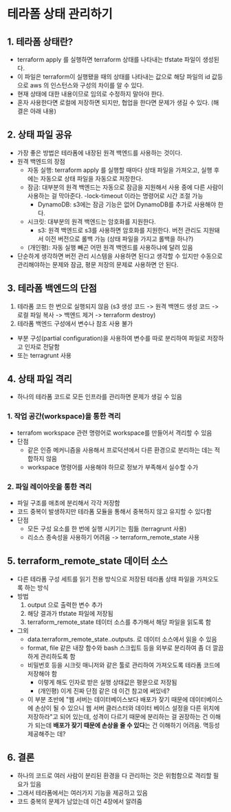 # 테라폼 상태 관리하기
## 1. 테라폼 상태란?
- terraform apply 를 실행하면 terraform 상태를 나타내는 tfstate 파일이 생성된다.
- 이 파일은 terraform이 실행됐을 때의 상태를 나타내는 값으로 해당 파일의 id 값등으로 aws 의 인스턴스와 구성의 차이를 알 수 있다.
- 현재 상태에 대한 내용이므로 임의로 수정하지 말아야 한다.
- 혼자 사용한다면 로컬에 저장하면 되지만, 협업을 한다면 문제가 생길 수 있다. (해결은 아래 내용)
## 2. 상태 파일 공유
- 가장 좋은 방법은 테라폼에 내장된 원격 백엔드를 사용하는 것이다.
- 원격 백엔드의 장점
  - 자동 실행: terraform apply 를 실행할 때마다 상태 파일을 가져오고, 실행 후에는 자동으로 상태 파일을 자동으로 저장한다. 
  - 잠금: 대부분의 원격 백엔드는 자동으로 잠금을 지원해서 사용 중에 다른 사람이 사용하는 걸 막아준다. -lock-timeout 이라는 명령어로 시간 조절 가능
    - DynamoDB: s3에는 잠금 기능은 없어 DynamoDB를 추가로 사용해야 한다.
  - 시크릿: 대부분의 원격 백엔드는 암호화를 지원한다.
    - s3: 원격 백엔드로 s3를 사용하면 암호화를 지원한다. 버전 관리도 지원돼서 이전 버전으로 롤백 가능  (상태 파일을 가지고 롤백을 하나?)
  - (개인평): 자동 실행 빼곤 어떤 원격 백엔드를 사용하냐에 달려 있음
- 단순하게 생각하면 버전 관리 시스템을 사용하면 된다고 생각할 수 있지만 수동으로 관리해야하는 문제와 잠금, 평문 저장의 문제로 사용하면 안 된다.
## 3. 테라폼 백엔드의 단점
1. 테라폼 코드 한 번으로 실행되지 않음 (s3 생성 코드 -> 원격 백엔드 생성 코드 -> 로컬 파일 복사 -> 백엔드 제거 -> terraform destroy)
2. 테라폼 백엔드 구성에서 변수나 참조 사용 불가
  - 부분 구성(partial configuration)을 사용하여 변수를 따로 분리하여 파일로 저장하고 인자로 전달함
  - 또는 terragrunt 사용
## 4. 상태 파일 격리
- 하나의 테라폼 코드로 모든 인프라를 관리하면 문제가 생길 수 있음
### 1. 작업 공간(workspace)을 통한 격리
  - terrafom workspace 관련 명령어로 workspace를 만들어서 격리할 수 있음
  - 단점
    - 같은 인증 메커니즘을 사용해서 프로덕션에서 다른 환경으로 분리하는 데는 적합하지 않음
    - workspace 명령어를 사용해야 하므로 정보가 부족해서 실수할 수가 
### 2. 파일 레이아웃을 통한 격리
   - 파일 구조를 애초에 분리해서 각각 저장함
   - 코드 중복이 발생하지만 테라폼 모듈을 통해서 중복하지 않고 유지할 수 있다함
   - 단점
     - 모든 구성 요소를 한 번에 실행 시키기는 힘듦 (terragrunt 사용)
     - 리소스 종속성을 사용하기 어려움 -> terraform_remote_state 사용
## 5. terraform_remote_state 데이터 소스
- 다른 테라폼 구성 세트를 읽기 전용 방식으로 저장된 테라폼 상태 파일을 가져오도록 하는 방식
- 방법
  1. output 으로 출력한 변수 추가
  2. 해당 결과가 tfstate 파일에 저장됨
  3. terraform_remote_state 테이터 소스를 추가해서 해당 파일을 읽도록 함
- 그외
  - data.terraform_remote_state.<NAME>.outputs.<ATTRIBUTE> 로 데이터 소스에서 읽을 수 있음
  - format, file 같은 내장 함수와 bash 스크립트 등을 외부로 분리하여 좀 더 깔끔하게 관리하도록 함
  - 비밀번호 등을 시크릿 매니저와 같은 툴로 관리하여 가져오도록 테라폼 코드에 저장해야 함
    - 이렇게 해도 인자로 받은 실행 상태값은 평문으로 저장됨
    - (개인평) 이게 진짜 단점 같은 데 이건 참고에 써있네?
  - 이 부분 초반에 "웹 서버는 데이터베이스보다 배포가 잦기 때문에 데이터베이스에 손상이 될 수 있으니 웹 서버 클러스터와 데이터 베이스 설정을 다른 위치에 저장하라"고 되어 있는데,
  성격이 다르기 때문에 분리하는 걸 권장하는 건 이해가 되는데 **배포가 잦기 때문에 손상을 줄 수 있다**는 건 이해하기 어려움. 멱등성 제공해주는 데?
## 6. 결론
- 하나의 코드로 여러 사람이 분리된 환경을 다 관리하는 것은 위험함으로 격리할 필요가 있음
- 그래서 테라폼에서는 여러가지 기능을 제공하고 있음
- 코드 중복의 문제가 남았는데 이건 4장에서 알려줌
